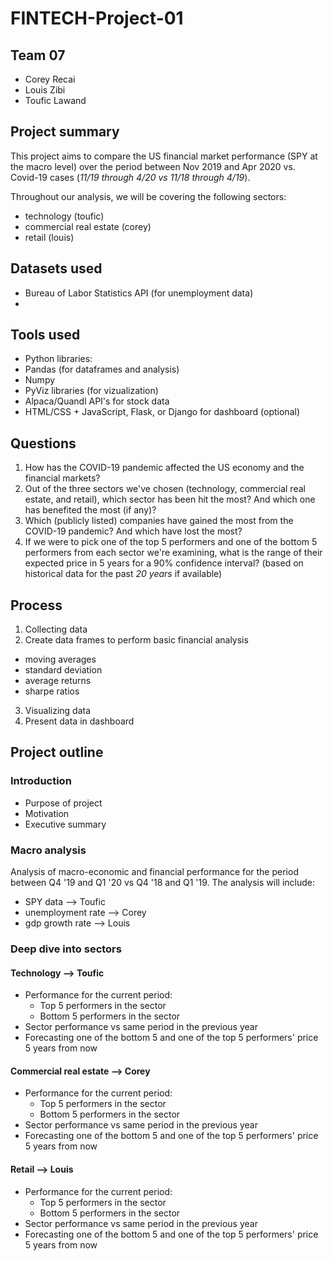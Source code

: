 # FINTECH-Project-01

## Team 07
* Corey Recai
* Louis Zibi
* Toufic Lawand

## Project summary
This project aims to compare the US financial market performance (SPY at the macro level) over the period between Nov 2019 and Apr 2020 vs. Covid-19 cases (_11/19 through 4/20 vs 11/18 through 4/19_).

Throughout our analysis, we will be covering the following sectors:
* technology (toufic)
* commercial real estate (corey)
* retail (louis)

## Datasets used
* Bureau of Labor Statistics API (for unemployment data)
* 

## Tools used
* Python libraries:
 * Pandas (for dataframes and analysis)
 * Numpy
 * PyViz libraries (for vizualization)
* Alpaca/Quandl API's for stock data
* HTML/CSS + JavaScript, Flask, or Django for dashboard (optional)

## Questions
1. How has the COVID-19 pandemic affected the US economy and the financial markets?
2. Out of the three sectors we've chosen (technology, commercial real estate, and retail), which sector has been hit the most? And which one has benefited the most (if any)?
3. Which (publicly listed) companies have gained the most from the COVID-19 pandemic? And which have lost the most?
4. If we were to pick one of the top 5 performers and one of the bottom 5 performers from each sector we're examining, what is the range of their expected price in 5 years for a 90% confidence interval? (based on historical data for the past _20 years_ if available)

## Process
1. Collecting data
2. Create data frames to perform basic financial analysis
 * moving averages
 * standard deviation
 * average returns
 * sharpe ratios
3. Visualizing data
4. Present data in dashboard

## Project outline

### Introduction
* Purpose of project
* Motivation
* Executive summary

### Macro analysis
Analysis of macro-economic and financial performance for the period between Q4 '19 and Q1 '20 vs Q4 '18 and Q1 '19. The analysis will include:
* SPY data --> Toufic
* unemployment rate --> Corey
* gdp growth rate --> Louis

### Deep dive into sectors

#### Technology --> Toufic
* Performance for the current period:
  * Top 5 performers in the sector
  * Bottom 5 performers in the sector
* Sector performance vs same period in the previous year
* Forecasting one of the bottom 5 and one of the top 5 performers' price 5 years from now

#### Commercial real estate --> Corey
* Performance for the current period:
  * Top 5 performers in the sector
  * Bottom 5 performers in the sector
* Sector performance vs same period in the previous year
* Forecasting one of the bottom 5 and one of the top 5 performers' price 5 years from now

#### Retail --> Louis
* Performance for the current period:
  * Top 5 performers in the sector
  * Bottom 5 performers in the sector
* Sector performance vs same period in the previous year
* Forecasting one of the bottom 5 and one of the top 5 performers' price 5 years from now
